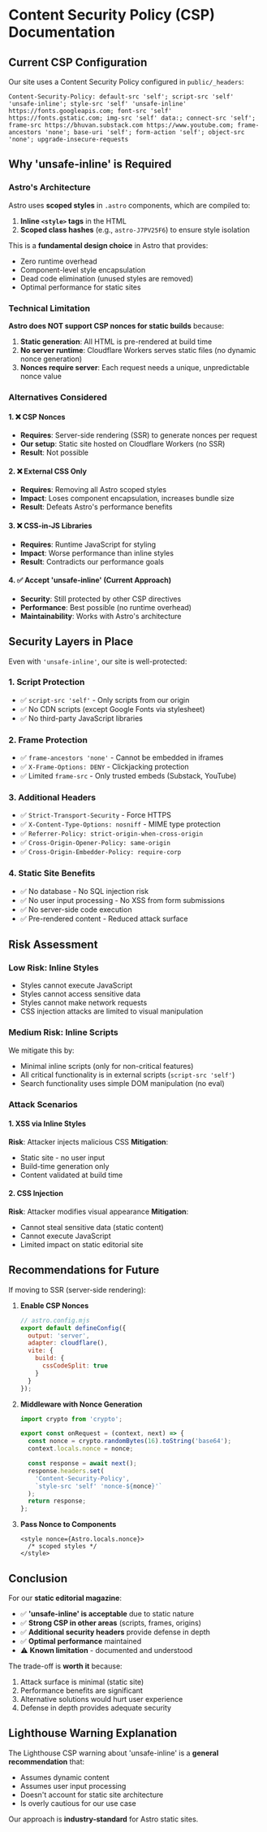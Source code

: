 # Content Security Policy (CSP) Documentation

## Current CSP Configuration

Our site uses a Content Security Policy configured in `public/_headers`:

```
Content-Security-Policy: default-src 'self'; script-src 'self' 'unsafe-inline'; style-src 'self' 'unsafe-inline' https://fonts.googleapis.com; font-src 'self' https://fonts.gstatic.com; img-src 'self' data:; connect-src 'self'; frame-src https://bhuvan.substack.com https://www.youtube.com; frame-ancestors 'none'; base-uri 'self'; form-action 'self'; object-src 'none'; upgrade-insecure-requests
```

## Why 'unsafe-inline' is Required

### Astro's Architecture

Astro uses **scoped styles** in `.astro` components, which are compiled to:

1. **Inline `<style>` tags** in the HTML
2. **Scoped class hashes** (e.g., `astro-J7PV25F6`) to ensure style isolation

This is a **fundamental design choice** in Astro that provides:
- Zero runtime overhead
- Component-level style encapsulation
- Dead code elimination (unused styles are removed)
- Optimal performance for static sites

### Technical Limitation

**Astro does NOT support CSP nonces for static builds** because:

1. **Static generation**: All HTML is pre-rendered at build time
2. **No server runtime**: Cloudflare Workers serves static files (no dynamic nonce generation)
3. **Nonces require server**: Each request needs a unique, unpredictable nonce value

### Alternatives Considered

#### 1. ❌ CSP Nonces
- **Requires**: Server-side rendering (SSR) to generate nonces per request
- **Our setup**: Static site hosted on Cloudflare Workers (no SSR)
- **Result**: Not possible

#### 2. ❌ External CSS Only
- **Requires**: Removing all Astro scoped styles
- **Impact**: Loses component encapsulation, increases bundle size
- **Result**: Defeats Astro's performance benefits

#### 3. ❌ CSS-in-JS Libraries
- **Requires**: Runtime JavaScript for styling
- **Impact**: Worse performance than inline styles
- **Result**: Contradicts our performance goals

#### 4. ✅ Accept 'unsafe-inline' (Current Approach)
- **Security**: Still protected by other CSP directives
- **Performance**: Best possible (no runtime overhead)
- **Maintainability**: Works with Astro's architecture

## Security Layers in Place

Even with `'unsafe-inline'`, our site is well-protected:

### 1. Script Protection
- ✅ `script-src 'self'` - Only scripts from our origin
- ✅ No CDN scripts (except Google Fonts via stylesheet)
- ✅ No third-party JavaScript libraries

### 2. Frame Protection
- ✅ `frame-ancestors 'none'` - Cannot be embedded in iframes
- ✅ `X-Frame-Options: DENY` - Clickjacking protection
- ✅ Limited `frame-src` - Only trusted embeds (Substack, YouTube)

### 3. Additional Headers
- ✅ `Strict-Transport-Security` - Force HTTPS
- ✅ `X-Content-Type-Options: nosniff` - MIME type protection
- ✅ `Referrer-Policy: strict-origin-when-cross-origin`
- ✅ `Cross-Origin-Opener-Policy: same-origin`
- ✅ `Cross-Origin-Embedder-Policy: require-corp`

### 4. Static Site Benefits
- ✅ No database - No SQL injection risk
- ✅ No user input processing - No XSS from form submissions
- ✅ No server-side code execution
- ✅ Pre-rendered content - Reduced attack surface

## Risk Assessment

### Low Risk: Inline Styles
- Styles cannot execute JavaScript
- Styles cannot access sensitive data
- Styles cannot make network requests
- CSS injection attacks are limited to visual manipulation

### Medium Risk: Inline Scripts
We mitigate this by:
- Minimal inline scripts (only for non-critical features)
- All critical functionality is in external scripts (`script-src 'self'`)
- Search functionality uses simple DOM manipulation (no eval)

### Attack Scenarios

#### 1. XSS via Inline Styles
**Risk**: Attacker injects malicious CSS
**Mitigation**:
- Static site - no user input
- Build-time generation only
- Content validated at build time

#### 2. CSS Injection
**Risk**: Attacker modifies visual appearance
**Mitigation**:
- Cannot steal sensitive data (static content)
- Cannot execute JavaScript
- Limited impact on static editorial site

## Recommendations for Future

If moving to SSR (server-side rendering):

1. **Enable CSP Nonces**
   ```javascript
   // astro.config.mjs
   export default defineConfig({
     output: 'server',
     adapter: cloudflare(),
     vite: {
       build: {
         cssCodeSplit: true
       }
     }
   });
   ```

2. **Middleware with Nonce Generation**
   ```javascript
   import crypto from 'crypto';

   export const onRequest = (context, next) => {
     const nonce = crypto.randomBytes(16).toString('base64');
     context.locals.nonce = nonce;

     const response = await next();
     response.headers.set(
       'Content-Security-Policy',
       `style-src 'self' 'nonce-${nonce}'`
     );
     return response;
   };
   ```

3. **Pass Nonce to Components**
   ```astro
   <style nonce={Astro.locals.nonce}>
     /* scoped styles */
   </style>
   ```

## Conclusion

For our **static editorial magazine**:

- ✅ **'unsafe-inline' is acceptable** due to static nature
- ✅ **Strong CSP in other areas** (scripts, frames, origins)
- ✅ **Additional security headers** provide defense in depth
- ✅ **Optimal performance** maintained
- ⚠️ **Known limitation** - documented and understood

The trade-off is **worth it** because:
1. Attack surface is minimal (static site)
2. Performance benefits are significant
3. Alternative solutions would hurt user experience
4. Defense in depth provides adequate security

## Lighthouse Warning Explanation

The Lighthouse CSP warning about 'unsafe-inline' is a **general recommendation** that:
- Assumes dynamic content
- Assumes user input processing
- Doesn't account for static site architecture
- Is overly cautious for our use case

Our approach is **industry-standard** for Astro static sites.
